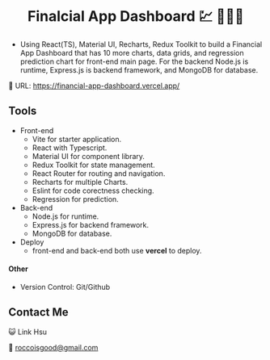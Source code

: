 <h1 align="center">Finalcial App Dashboard 💹 🚀🚀🚀</h1>

- Using React(TS), Material UI, Recharts, Redux Toolkit to build a Financial App Dashboard that has 10 more charts, data grids, and regression prediction chart for front-end main page. For the backend Node.js is runtime, Express.js is backend framework, and MongoDB for database.

🔗 URL: https://financial-app-dashboard.vercel.app/

## Tools
- Front-end
  - Vite for starter application.
  - React with Typescript.
  - Material UI for component library.
  - Redux Toolkit for state management.
  - React Router for routing and navigation.
  - Recharts for multiple Charts.
  - Eslint for code corectness checking.
  - Regression for prediction.
- Back-end
  - Node.js for runtime.
  - Express.js for backend framework.
  - MongoDB for database.
- Deploy
  - front-end and back-end both use **vercel** to deploy.

#### Other

- Version Control: Git/Github

## Contact Me

😺 Link Hsu

📧 roccoisgood@gmail.com
